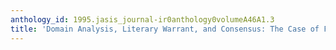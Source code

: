 ```yaml
---
anthology_id: 1995.jasis_journal-ir0anthology0volumeA46A1.3
title: 'Domain Analysis, Literary Warrant, and Consensus: The Case of Fiction Studies'
---
```

